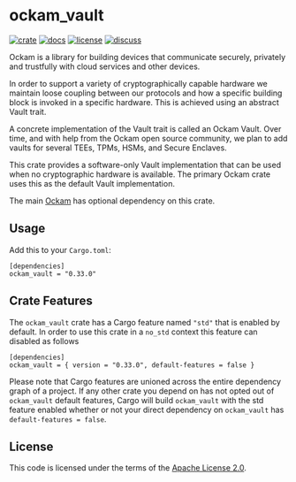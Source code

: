 # ockam_vault

[![crate][crate-image]][crate-link]
[![docs][docs-image]][docs-link]
[![license][license-image]][license-link]
[![discuss][discuss-image]][discuss-link]

Ockam is a library for building devices that communicate securely, privately
and trustfully with cloud services and other devices.

In order to support a variety of cryptographically capable hardware we maintain loose coupling between our protocols and how a specific building block is invoked in a specific hardware. This is achieved using an abstract Vault trait.

A concrete implementation of the Vault trait is called an Ockam Vault. Over time, and with help from the Ockam open source community, we plan to add vaults for several TEEs, TPMs, HSMs, and Secure Enclaves.

This crate provides a software-only Vault implementation that can be used when no cryptographic hardware is available. The primary Ockam crate uses this as the default Vault implementation.

The main [Ockam][main-ockam-crate-link] has optional dependency on this crate.

## Usage

Add this to your `Cargo.toml`:

```
[dependencies]
ockam_vault = "0.33.0"
```

## Crate Features

The `ockam_vault` crate has a Cargo feature named `"std"` that is enabled by
default. In order to use this crate in a `no_std` context this feature can
disabled as follows

```
[dependencies]
ockam_vault = { version = "0.33.0", default-features = false }
```

Please note that Cargo features are unioned across the entire dependency
graph of a project. If any other crate you depend on has not opted out of
`ockam_vault` default features, Cargo will build `ockam_vault` with the std
feature enabled whether or not your direct dependency on `ockam_vault`
has `default-features = false`.

## License

This code is licensed under the terms of the [Apache License 2.0][license-link].

[main-ockam-crate-link]: https://crates.io/crates/ockam
[ockam-vault-crate-link]: https://crates.io/crates/ockam_vault

[crate-image]: https://img.shields.io/crates/v/ockam_vault.svg
[crate-link]: https://crates.io/crates/ockam_vault

[docs-image]: https://docs.rs/ockam_vault/badge.svg
[docs-link]: https://docs.rs/ockam_vault

[license-image]: https://img.shields.io/badge/License-Apache%202.0-green.svg
[license-link]: https://github.com/ockam-network/ockam/blob/HEAD/LICENSE

[discuss-image]: https://img.shields.io/badge/Discuss-Github%20Discussions-ff70b4.svg
[discuss-link]: https://github.com/ockam-network/ockam/discussions
